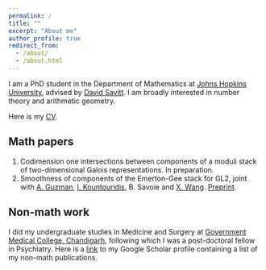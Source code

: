 ```yaml
---
permalink: /
title: ""
excerpt: "About me"
author_profile: true
redirect_from: 
  - /about/
  - /about.html
---
```



I am a PhD student in the Department of Mathematics at [Johns Hopkins University](https://mathematics.jhu.edu/), advised by [David Savitt](https://math.jhu.edu/~savitt/). I am broadly interested in number theory and arithmetic geometry. 

Here is my [CV](https://kalyanikansal.github.io/files/Resume.pdf).


## Math papers

1. Codimension one intersections between components of a moduli stack of two-dimensional Galois representations. In preparation.
2. Smoothness of components of the Emerton-Gee stack for GL2, joint with [A. Guzman](https://sites.google.com/math.arizona.edu/awguzman/), [I. Kountouridis](https://mathematics.uchicago.edu/people/profile/iason-kountouridis/), B. Savoie and [X. Wang](https://www.xiyuanwang.website). [Preprint](https://arxiv.org/pdf/2209.09439.pdf).



## Non-math work

I did my undergraduate studies in Medicine and Surgery at [Government Medical College, Chandigarh](http://gmch.gov.in/), following which I was a post-doctoral fellow in Psychiatry. Here is a [link](https://scholar.google.com/citations?user=UL4WLlIAAAAJ&hl=en&oi=ao) to my Google Scholar profile containing a list of my non-math publications.



